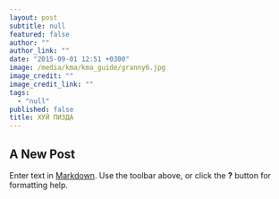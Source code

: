 ```yaml
---
layout: post
subtitle: null
featured: false
author: ""
author_link: ""
date: "2015-09-01 12:51 +0300"
image: /media/kma/kma_guide/granny6.jpg
image_credit: ""
image_credit_link: ""
tags: 
  - "null"
published: false
title: ХУЙ ПИЗДА
---
```




## A New Post

Enter text in [Markdown](http://daringfireball.net/projects/markdown/). Use the toolbar above, or click the **?** button for formatting help.
